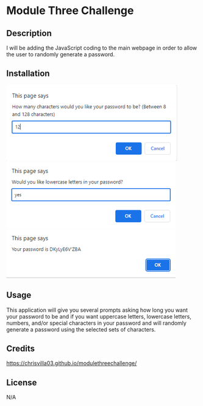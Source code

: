 # Module Three Challenge

## Description

I will be adding the JavaScript coding to the main webpage in order to allow the user to randomly generate a password.

## Installation

![Alt text](<Screenshot (279)-1.png>)
![Alt text](<Screenshot (280)-1.png>)
![Alt text](<Screenshot (281)-1.png>)

## Usage

This application will give you several prompts asking how long you want your password to be and if you want uppercase letters, lowercase letters, numbers, and/or special characters in your password and will randomly generate a password using the selected sets of characters.

## Credits

https://chrisvilla03.github.io/modulethreechallenge/

## License

N/A


